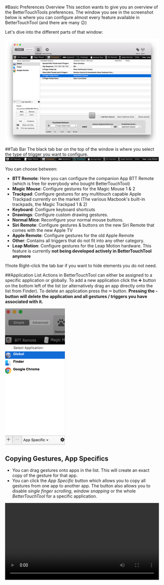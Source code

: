 #Basic Preferences Overview
This section wants to give you an overview of the BetterTouchTools preferences. The window you see in the screenshot below is where you can configure almost every feature available in BetterTouchTool (and there are many 😉)

Let's dive into the different parts of that window:

![preferences](media/simpleprefs.png)
##Tab Bar
The black tab bar on the top of the window is where you select the type of trigger you want to configure.
![accessibility_enable](media/tabbar.png)

You can choose between: 

* **BTT Remote**: Here you can configure the companion App BTT Remote (which is free for everybody who bought BetterTouchTool)
* **Magic Mouse**: Configure gestures for the Magic Mouse 1 & 2
* **Trackpad**: Configure gestures for any multitouch capable Apple Trackpad currently on the market (The various Macbook's built-in trackpads, the Magic Trackpad 1 & 2)
* **Keyboard**: Configure keyboard shortcuts
* **Drawings**: Configure custom drawing gestures.
* **Normal Mice**: Reconfigure your normal mouse buttons.
* **Siri Remote**: Configure gestures & buttons on the new Siri Remote that comes with the new Apple TV
* **Apple Remote**: Configure gestures for the old Apple Remote
* **Other**: Contains all triggers that do not fit into any other category.
* **Leap Motion**: Configure gestures for the Leap Motion hardware. This feature is currently **not being developed actively in BetterTouchTool anymore**

!!!note
	Right-click the tab bar if you want to hide elements you do not need.
	
##Application List
Actions in BetterTouchTool can either be assigned to a specific application or globally. 
To add a new application click the ➕ button on the bottom left of the list (or alternatively drag an app directly onto the list from Finder). To delete an application press the ➖ button. 
**Pressing the - button will delete the application and all gestures / triggers you have associated with it.**

![preferences](media/applist.png)

## Copying Gestures, App Specifics
* You can drag gestures onto apps in the list. This will create an exact copy of the gesture for that app.
* You can click the *App Specific* button which allows you to copy all gestures from one app to another app. The button also allows you to disable *single finger scrolling*, *window snapping* or the whole *BetterTouchTool* for a specific application.


<video width="100%" controls style="margin-bottom:20px; max-width:1200px">
  <source src="media/draggesture.mp4" type="video/mp4">
Your browser does not support the video tag.
</video>